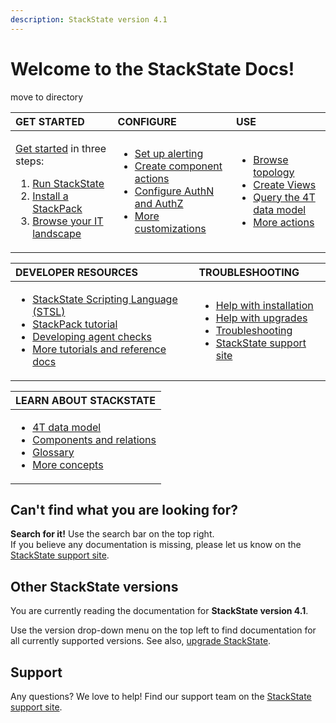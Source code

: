 ```yaml
---
description: StackState version 4.1
---
```


# Welcome to the StackState Docs!

move to directory

<table>
  <thead>
    <tr>
      <th style="text-align:left">GET STARTED</th>
      <th style="text-align:left">CONFIGURE</th>
      <th style="text-align:left">USE</th>
    </tr>
  </thead>
  <tbody>
    <tr>
      <td style="text-align:left">
        <p> <a href="getting_started.md">Get started</a> in three steps:</p>
        <ol>
          <li><a href="setup/">Run StackState</a>
          </li>
          <li><a href="stackpacks/">Install a StackPack</a>
          </li>
          <li><a href="use/perspectives/topology-perspective.md">Browse your IT landscape</a>
          </li>
        </ol>
      </td>
      <td style="text-align:left">
        <ul>
          <li><a href="use/alerting.md">Set up alerting</a>
          </li>
          <li><a href="configure/component_actions">Create component actions</a>
          </li>
          <li><a href="configure/security/how_to_set_up_roles"  target="_self">Configure AuthN and AuthZ</a>
          </li>
          <li><a href="configure/">More customizations</a>
          </li>
        </ul>
      </td>
      <td style="text-align:left">
        <ul>
          <li><a href="use/perspectives/topology-perspective.md">Browse topology</a>
          </li>
          <li><a href="use/views.md">Create Views</a>
          </li>
          <li><a href="use/queries.md">Query the 4T data model</a>
          </li>
          <li><a href="use/">More actions</a>
          </li>
        </ul>
      </td>
    </tr>
  </tbody>
</table>

<table>
  <thead>
    <tr>
      <th style="text-align:left">DEVELOPER RESOURCES</th>
      <th style="text-align:left">TROUBLESHOOTING</th>
    </tr>
  </thead>
  <tbody>
    <tr>
      <td style="text-align:left">
        <ul>
          <li><a href="develop/scripting/">StackState Scripting Language (STSL)</a>
          </li>
          <li><a href="develop/tutorials/basic_stackpack_tutorial.md">StackPack tutorial</a>
          </li>
          <li><a href="develop/agent_check/checks_in_agent_v2.md">Developing agent checks</a>
          </li>
          <li><a href="develop/">More tutorials and reference docs</a>
          </li>
        </ul>
      </td>
      <td style="text-align:left">
        <ul>
          <li><a href="setup/">Help with installation</a>
          </li>
          <li><a href="setup/upgrading.md">Help with upgrades</a>
          </li>
          <li><a href="setup/troubleshooting.md">Troubleshooting</a>
          </li>
          <li><a href="https://support.stackstate.com/">StackState support site</a>
            <br
            />
          </li>
        </ul>
      </td>
    </tr>
  </tbody>
</table>

<table>
  <thead>
    <tr>
      <th style="text-align:left">LEARN ABOUT STACKSTATE</th>
    </tr>
  </thead>
  <tbody>
    <tr>
      <td style="text-align:left">
        <ul>
          <li><a href="concepts/4t_data_model.md">4T data model</a>
          </li>
          <li><a href="concepts/components_and_relations.md">Components and relations</a>
          </li>
          <li><a href="concepts/glossary.md">Glossary</a>
          </li>
          <li><a href="concepts/">More concepts</a>
          </li>
        </ul>
      </td>
    </tr>
  </tbody>
</table>

## Can't find what you are looking for?

**Search for it!** Use the search bar on the top right.  
If you believe any documentation is missing, please let us know on the [StackState support site](http://support.stackstate.com/).

## Other StackState versions

You are currently reading the documentation for **StackState version 4.1**.

Use the version drop-down menu on the top left to find documentation for all currently supported versions. See also, [upgrade StackState](setup/upgrading.md).

## Support

Any questions? We love to help! Find our support team on the [StackState support site](http://support.stackstate.com/).

